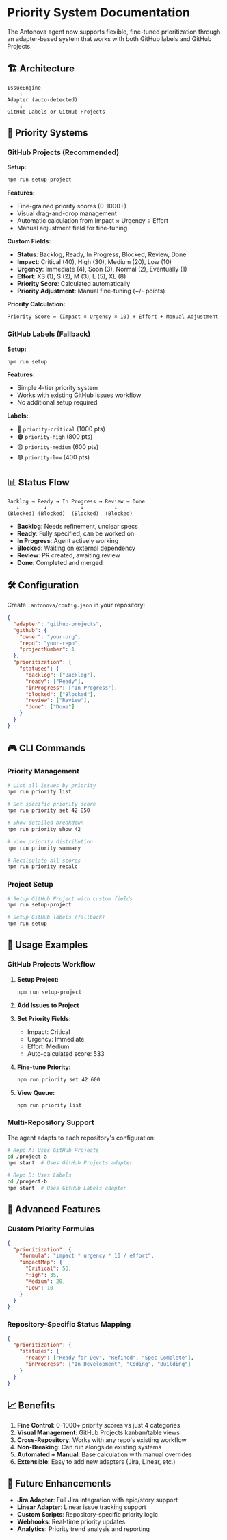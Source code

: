# Priority System Documentation

The Antonova agent now supports flexible, fine-tuned prioritization through an adapter-based system that works with both GitHub labels and GitHub Projects.

## 🏗️ Architecture

```
IssueEngine
    ↓
Adapter (auto-detected)
    ↓
GitHub Labels or GitHub Projects
```

## 🎯 Priority Systems

### GitHub Projects (Recommended)

**Setup:**
```bash
npm run setup-project
```

**Features:**
- Fine-grained priority scores (0-1000+)
- Visual drag-and-drop management
- Automatic calculation from Impact × Urgency ÷ Effort
- Manual adjustment field for fine-tuning

**Custom Fields:**
- **Status**: Backlog, Ready, In Progress, Blocked, Review, Done
- **Impact**: Critical (40), High (30), Medium (20), Low (10)
- **Urgency**: Immediate (4), Soon (3), Normal (2), Eventually (1)
- **Effort**: XS (1), S (2), M (3), L (5), XL (8)
- **Priority Score**: Calculated automatically
- **Priority Adjustment**: Manual fine-tuning (+/- points)

**Priority Calculation:**
```
Priority Score = (Impact × Urgency × 10) ÷ Effort + Manual Adjustment
```

### GitHub Labels (Fallback)

**Setup:**
```bash
npm run setup
```

**Features:**
- Simple 4-tier priority system
- Works with existing GitHub Issues workflow
- No additional setup required

**Labels:**
- 🔴 `priority-critical` (1000 pts)
- 🟠 `priority-high` (800 pts)
- 🟡 `priority-medium` (600 pts)
- 🟢 `priority-low` (400 pts)

## 📊 Status Flow

```
Backlog → Ready → In Progress → Review → Done
   ↓        ↓           ↓          ↓
(Blocked) (Blocked)  (Blocked)  (Blocked)
```

- **Backlog**: Needs refinement, unclear specs
- **Ready**: Fully specified, can be worked on
- **In Progress**: Agent actively working
- **Blocked**: Waiting on external dependency
- **Review**: PR created, awaiting review
- **Done**: Completed and merged

## 🛠️ Configuration

Create `.antonova/config.json` in your repository:

```json
{
  "adapter": "github-projects",
  "github": {
    "owner": "your-org",
    "repo": "your-repo",
    "projectNumber": 1
  },
  "prioritization": {
    "statuses": {
      "backlog": ["Backlog"],
      "ready": ["Ready"],
      "inProgress": ["In Progress"],
      "blocked": ["Blocked"],
      "review": ["Review"],
      "done": ["Done"]
    }
  }
}
```

## 🎮 CLI Commands

### Priority Management
```bash
# List all issues by priority
npm run priority list

# Set specific priority score
npm run priority set 42 850

# Show detailed breakdown
npm run priority show 42

# View priority distribution
npm run priority summary

# Recalculate all scores
npm run priority recalc
```

### Project Setup
```bash
# Setup GitHub Project with custom fields
npm run setup-project

# Setup GitHub labels (fallback)
npm run setup
```

## 🚀 Usage Examples

### GitHub Projects Workflow

1. **Setup Project:**
   ```bash
   npm run setup-project
   ```

2. **Add Issues to Project**

3. **Set Priority Fields:**
   - Impact: Critical
   - Urgency: Immediate  
   - Effort: Medium
   - Auto-calculated score: 533

4. **Fine-tune Priority:**
   ```bash
   npm run priority set 42 600
   ```

5. **View Queue:**
   ```bash
   npm run priority list
   ```

### Multi-Repository Support

The agent adapts to each repository's configuration:

```bash
# Repo A: Uses GitHub Projects
cd /project-a
npm start  # Uses GitHub Projects adapter

# Repo B: Uses Labels
cd /project-b  
npm start  # Uses GitHub Labels adapter
```

## 🔧 Advanced Features

### Custom Priority Formulas
```json
{
  "prioritization": {
    "formula": "impact * urgency * 10 / effort",
    "impactMap": {
      "Critical": 50,
      "High": 35,
      "Medium": 20,
      "Low": 10
    }
  }
}
```

### Repository-Specific Status Mapping
```json
{
  "prioritization": {
    "statuses": {
      "ready": ["Ready for Dev", "Refined", "Spec Complete"],
      "inProgress": ["In Development", "Coding", "Building"]
    }
  }
}
```

## 📈 Benefits

1. **Fine Control**: 0-1000+ priority scores vs just 4 categories
2. **Visual Management**: GitHub Projects kanban/table views
3. **Cross-Repository**: Works with any repo's existing workflow  
4. **Non-Breaking**: Can run alongside existing systems
5. **Automated + Manual**: Base calculation with manual overrides
6. **Extensible**: Easy to add new adapters (Jira, Linear, etc.)

## 🔮 Future Enhancements

- **Jira Adapter**: Full Jira integration with epic/story support
- **Linear Adapter**: Linear issue tracking support
- **Custom Scripts**: Repository-specific priority logic
- **Webhooks**: Real-time priority updates
- **Analytics**: Priority trend analysis and reporting